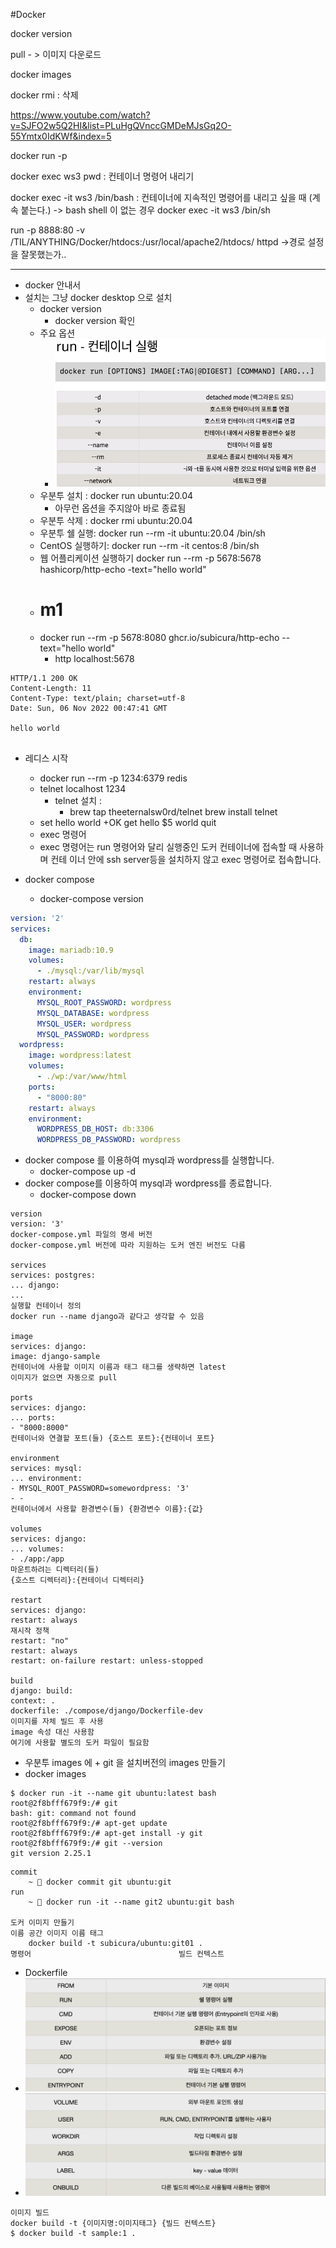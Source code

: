 #Docker

docker version

pull - > 이미지 다운로드

docker images

docker rmi  : 삭제

https://www.youtube.com/watch?v=SJFO2w5Q2HI&list=PLuHgQVnccGMDeMJsGq2O-55Ymtx0IdKWf&index=5

docker run -p


docker exec ws3 pwd : 컨테이너 명령어 내리기

 

docker exec -it ws3 /bin/bash : 컨테이너에 지속적인 명령어를 내리고 싶을 때 (계속 붙는다.)
-> bash shell 이 없는 경우 docker exec -it ws3 /bin/sh

run -p 8888:80 -v /TIL/ANYTHING/Docker/htdocs:/usr/local/apache2/htdocs/ httpd
->경로 설정을 잘못했는가..

---
- docker 안내서
- 설치는 그냥 docker desktop 으로 설치
  - docker version 
    - docker version 확인
  - 주요 옵션
    - ![img.png](img.png)
  - 우분투 설치 : docker run ubuntu:20.04
    - 아무런 옵션을 주지않아 바로 종료됨
  - 우분투 삭제 : docker rmi ubuntu:20.04
  - 우분투 쉘 실행: docker run --rm -it ubuntu:20.04 /bin/sh
  - CentOS 실행하기: docker run --rm -it centos:8 /bin/sh
  - 웹 어플리케이션 실행하기
    docker run --rm -p 5678:5678 hashicorp/http-echo -text="hello world"
  - # m1
  - docker run --rm -p 5678:8080 ghcr.io/subicura/http-echo --text="hello world"
    - http localhost:5678
```text
HTTP/1.1 200 OK
Content-Length: 11
Content-Type: text/plain; charset=utf-8
Date: Sun, 06 Nov 2022 00:47:41 GMT

hello world


```

- 레디스 시작
  - docker run --rm -p 1234:6379 redis
  - telnet localhost 1234
    - telnet 설치 : 
      - brew tap theeternalsw0rd/telnet
        brew install telnet
  - set hello world
    +OK
    get hello
    $5
    world quit
  - exec 명령어
  - exec 명령어는 run 명령어와 달리 실행중인 도커 컨테이너에 접속할 때 사용하며 컨테 이너 안에 ssh server등을 설치하지 않고 exec 명령어로 접속합니다.

- docker compose
  - docker-compose version
```yaml
version: '2'
services:
  db:
    image: mariadb:10.9
    volumes:
      - ./mysql:/var/lib/mysql
    restart: always
    environment:
      MYSQL_ROOT_PASSWORD: wordpress
      MYSQL_DATABASE: wordpress
      MYSQL_USER: wordpress
      MYSQL_PASSWORD: wordpress
  wordpress:
    image: wordpress:latest
    volumes:
      - ./wp:/var/www/html
    ports:
      - "8000:80"
    restart: always
    environment:
      WORDPRESS_DB_HOST: db:3306
      WORDPRESS_DB_PASSWORD: wordpress
```
- docker compose 를 이용하여 mysql과 wordpress를 실행합니다.
  - docker-compose up -d
- docker compose를 이용하여 mysql과 wordpress를 종료합니다.
  - docker-compose down
```text
version
version: '3'
docker-compose.yml 파일의 명세 버전
docker-compose.yml 버전에 따라 지원하는 도커 엔진 버전도 다름

services
services: postgres:
... django:
...
실행할 컨테이너 정의
docker run --name django과 같다고 생각할 수 있음

image
services: django:
image: django-sample
컨테이너에 사용할 이미지 이름과 태그 태그를 생략하면 latest
이미지가 없으면 자동으로 pull

ports
services: django:
... ports:
- "8000:8000"
컨테이너와 연결할 포트(들) {호스트 포트}:{컨테이너 포트}

environment
services: mysql:
... environment:
- MYSQL_ROOT_PASSWORD=somewordpress: '3'
- -
컨테이너에서 사용할 환경변수(들) {환경변수 이름}:{값}

volumes
services: django:
... volumes:
- ./app:/app
마운트하려는 디렉터리(들)
{호스트 디렉터리}:{컨테이너 디렉터리}

restart
services: django:
restart: always
재시작 정책
restart: "no"
restart: always
restart: on-failure restart: unless-stopped

build
django: build:
context: .
dockerfile: ./compose/django/Dockerfile-dev
이미지를 자체 빌드 후 사용
image 속성 대신 사용함
여기에 사용할 별도의 도커 파일이 필요함

```
- 우분투 images 에 + git 을 설치버전의 images 만들기
- docker images
```text
$ docker run -it --name git ubuntu:latest bash
root@2f8bfff679f9:/# git
bash: git: command not found
root@2f8bfff679f9:/# apt-get update
root@2f8bfff679f9:/# apt-get install -y git
root@2f8bfff679f9:/# git --version
git version 2.25.1
```
```text
commit
    ~  docker commit git ubuntu:git
run
    ~  docker run -it --name git2 ubuntu:git bash
    
도커 이미지 만들기
이름 공간 이미지 이름 태그 
    docker build -t subicura/ubuntu:git01 .
명령어                                 빌드 컨텍스트
```

- Dockerfile
- ![img_1.png](img_1.png)
- ![img_2.png](img_2.png)

```text
이미지 빌드
docker build -t {이미지명:이미지태그} {빌드 컨텍스트}
$ docker build -t sample:1 .
```